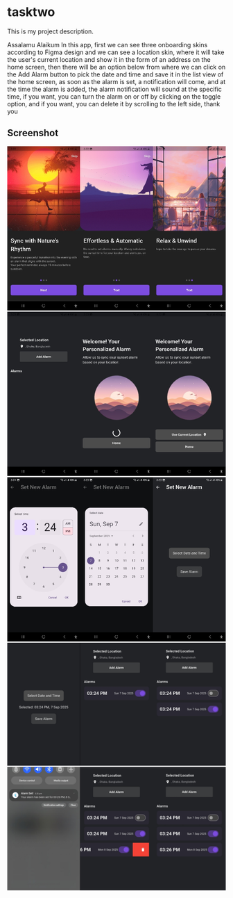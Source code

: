 # tasktwo

This is my project description.

Assalamu Alaikum In this app, first we can see three onboarding skins according to Figma design and we can see a location skin, where it will take the user's current location and show it in the form of an address on the home screen, then there will be an option below from where we can click on the Add Alarm button to pick the date and time and save it in the list view of the home screen, as soon as the alarm is set, a notification will come, and at the time the alarm is added, the alarm notification will sound at the specific time, if you want, you can turn the alarm on or off by clicking on the toggle option, and if you want, you can delete it by scrolling to the left side, thank you

## Screenshot

![image alt](https://github.com/nahidhasanniloy/flutter_use-current-location/blob/master/app_ss%20(1).jpg?raw=true)
![image alt](https://github.com/nahidhasanniloy/flutter_use-current-location/blob/6fe8c71e589794303d1d54ab545221fb659efeb4/app_ss%20(2).jpg)
![image alt](https://github.com/nahidhasanniloy/flutter_use-current-location/blob/6fe8c71e589794303d1d54ab545221fb659efeb4/app_ss%20(3).jpg)
![image alt](https://github.com/nahidhasanniloy/flutter_use-current-location/blob/6fe8c71e589794303d1d54ab545221fb659efeb4/app_ss%20(4).jpg)
![image alt](https://github.com/nahidhasanniloy/flutter_use-current-location/blob/6fe8c71e589794303d1d54ab545221fb659efeb4/app_ss%20(5).jpg)
